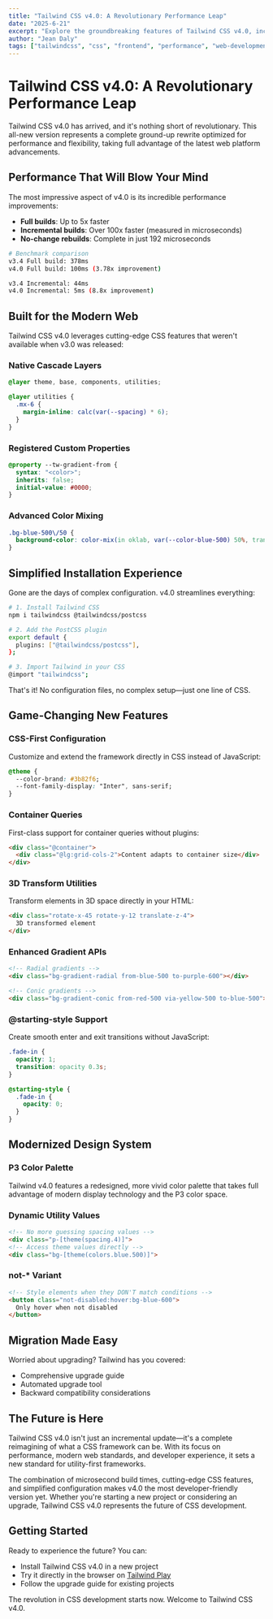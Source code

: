 ```yaml
---
title: "Tailwind CSS v4.0: A Revolutionary Performance Leap"
date: "2025-6-21"
excerpt: "Explore the groundbreaking features of Tailwind CSS v4.0, including 5x faster builds, modern CSS features, and a completely reimagined developer experience."
author: "Jean Daly"
tags: ["tailwindcss", "css", "frontend", "performance", "web-development"]
---
```


# Tailwind CSS v4.0: A Revolutionary Performance Leap

Tailwind CSS v4.0 has arrived, and it's nothing short of revolutionary. This all-new version represents a complete ground-up rewrite optimized for performance and flexibility, taking full advantage of the latest web platform advancements.

## Performance That Will Blow Your Mind

The most impressive aspect of v4.0 is its incredible performance improvements:

- **Full builds**: Up to 5x faster
- **Incremental builds**: Over 100x faster (measured in microseconds)
- **No-change rebuilds**: Complete in just 192 microseconds

```bash
# Benchmark comparison
v3.4 Full build: 378ms
v4.0 Full build: 100ms (3.78x improvement)

v3.4 Incremental: 44ms
v4.0 Incremental: 5ms (8.8x improvement)
```

## Built for the Modern Web

Tailwind CSS v4.0 leverages cutting-edge CSS features that weren't available when v3.0 was released:

### Native Cascade Layers
```css
@layer theme, base, components, utilities;

@layer utilities {
  .mx-6 {
    margin-inline: calc(var(--spacing) * 6);
  }
}
```

### Registered Custom Properties
```css
@property --tw-gradient-from {
  syntax: "<color>";
  inherits: false;
  initial-value: #0000;
}
```

### Advanced Color Mixing
```css
.bg-blue-500\/50 {
  background-color: color-mix(in oklab, var(--color-blue-500) 50%, transparent);
}
```

## Simplified Installation Experience

Gone are the days of complex configuration. v4.0 streamlines everything:

```bash
# 1. Install Tailwind CSS
npm i tailwindcss @tailwindcss/postcss

# 2. Add the PostCSS plugin
export default {
  plugins: ["@tailwindcss/postcss"],
};

# 3. Import Tailwind in your CSS
@import "tailwindcss";
```

That's it! No configuration files, no complex setup—just one line of CSS.

## Game-Changing New Features

### CSS-First Configuration
Customize and extend the framework directly in CSS instead of JavaScript:

```css
@theme {
  --color-brand: #3b82f6;
  --font-family-display: "Inter", sans-serif;
}
```

### Container Queries
First-class support for container queries without plugins:

```html
<div class="@container">
  <div class="@lg:grid-cols-2">Content adapts to container size</div>
</div>
```

### 3D Transform Utilities
Transform elements in 3D space directly in your HTML:

```html
<div class="rotate-x-45 rotate-y-12 translate-z-4">
  3D transformed element
</div>
```

### Enhanced Gradient APIs
```html
<!-- Radial gradients -->
<div class="bg-gradient-radial from-blue-500 to-purple-600"></div>

<!-- Conic gradients -->
<div class="bg-gradient-conic from-red-500 via-yellow-500 to-blue-500"></div>
```

### @starting-style Support
Create smooth enter and exit transitions without JavaScript:

```css
.fade-in {
  opacity: 1;
  transition: opacity 0.3s;
}

@starting-style {
  .fade-in {
    opacity: 0;
  }
}
```

## Modernized Design System

### P3 Color Palette
Tailwind v4.0 features a redesigned, more vivid color palette that takes full advantage of modern display technology and the P3 color space.

### Dynamic Utility Values
```html
<!-- No more guessing spacing values -->
<div class="p-[theme(spacing.4)]">
<!-- Access theme values directly -->
<div class="bg-[theme(colors.blue.500)]">
```

### not-* Variant
```html
<!-- Style elements when they DON'T match conditions -->
<button class="not-disabled:hover:bg-blue-600">
  Only hover when not disabled
</button>
```

## Migration Made Easy

Worried about upgrading? Tailwind has you covered:

- Comprehensive upgrade guide
- Automated upgrade tool
- Backward compatibility considerations

## The Future is Here

Tailwind CSS v4.0 isn't just an incremental update—it's a complete reimagining of what a CSS framework can be. With its focus on performance, modern web standards, and developer experience, it sets a new standard for utility-first frameworks.

The combination of microsecond build times, cutting-edge CSS features, and simplified configuration makes v4.0 the most developer-friendly version yet. Whether you're starting a new project or considering an upgrade, Tailwind CSS v4.0 represents the future of CSS development.

## Getting Started

Ready to experience the future? You can:

- Install Tailwind CSS v4.0 in a new project
- Try it directly in the browser on [Tailwind Play](https://play.tailwindcss.com)
- Follow the upgrade guide for existing projects

The revolution in CSS development starts now. Welcome to Tailwind CSS v4.0.